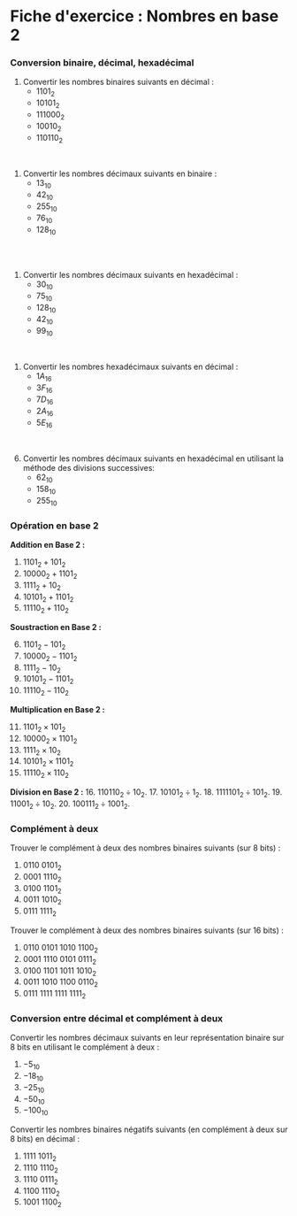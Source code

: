 # Fiche d'exercice : Nombres en base 2

### Conversion binaire, décimal, hexadécimal

1. Convertir les nombres binaires suivants en décimal :
   - $1101_{2}$
   - $10101_{2}$
   - $111000_{2}$
   - $10010_{2}$
   - $110110_{2}$
<br/>

1. Convertir les nombres décimaux suivants en binaire :
   - $13_{10}$
   - $42_{10}$
   - $255_{10}$
   - $76_{10}$
   - $128_{10}$
  
<br/>

<br/>

1. Convertir les nombres décimaux suivants en hexadécimal :
   - $30_{10}$
   - $75_{10}$
   - $128_{10}$
   - $42_{10}$
   - $99_{10}$
<br/>

1. Convertir les nombres hexadécimaux suivants en décimal :
   - $1A_{16}$
   - $3F_{16}$
   - $7D_{16}$
   - $2A_{16}$
   - $5E_{16}$

<br/>

6. Convertir les nombres décimaux suivants en hexadécimal en utilisant la méthode des divisions successives:
   - $62_{10}$
   - $158_{10}$
   - $255_{10}$

### Opération en base 2

**Addition en Base 2 :**

1. $1101_{2} + 101_{2}$
2. $10000_{2} + 1101_{2}$
3. $1111_{2} + 10_{2}$
4. $10101_{2} + 1101_{2}$
5. $11110_{2} + 110_{2}$

**Soustraction en Base 2 :**

6. $1101_{2} - 101_{2}$
7. $10000_{2} - 1101_{2}$
8. $1111_{2} - 10_{2}$
9. $10101_{2} - 1101_{2}$
10. $11110_{2} - 110_{2}$

**Multiplication en Base 2 :**

11. $1101_{2} \times 101_{2}$
12. $10000_{2} \times 1101_{2}$
13. $1111_{2} \times 10_{2}$
14. $10101_{2} \times 1101_{2}$
15. $11110_{2} \times 110_{2}$
  
**Division en Base 2 :**
16. $110110_{2} \div10_{2}$.
17. $10101_{2} \div1_{2}$.
18. $1111101_{2} \div 101_{2}$.
19. $11001_{2} \div10_{2}$.
20. $100111_{2} \div1001_{2}$.

### Complément à deux 

Trouver le complément à deux des nombres binaires suivants (sur 8 bits) :

1. $0110\ 0101_{2}$
2. $0001\ 1110_{2}$
3. $0100\ 1101_{2}$
4. $0011\ 1010_{2}$
5. $0111\ 1111_{2}$

Trouver le complément à deux des nombres binaires suivants (sur 16 bits) :

1. $0110\ 0101\ 1010\ 1100_{2}$
2. $0001\ 1110\ 0101\ 0111_{2}$
3. $0100\ 1101\ 1011\ 1010_{2}$
4. $0011\ 1010\ 1100\ 0110_{2}$
5. $0111\ 1111\ 1111\ 1111_{2}$

### Conversion entre décimal et complément à deux

Convertir les nombres décimaux suivants en leur représentation binaire sur 8 bits en utilisant le complément à deux :

1. $-5_{10}$
2. $-18_{10}$
3. $-25_{10}$
4. $-50_{10}$
5. $-100_{10}$

Convertir les nombres binaires négatifs suivants (en complément à deux sur 8 bits) en décimal :

1. $1111\ 1011_{2}$
2. $1110\ 1110_{2}$
3. $1110\ 0111_{2}$
4. $1100\ 1110_{2}$
5. $1001\ 1100_{2}$